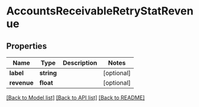 # AccountsReceivableRetryStatRevenue

## Properties
Name | Type | Description | Notes
------------ | ------------- | ------------- | -------------
**label** | **string** |  | [optional] 
**revenue** | **float** |  | [optional] 

[[Back to Model list]](../README.md#documentation-for-models) [[Back to API list]](../README.md#documentation-for-api-endpoints) [[Back to README]](../README.md)


